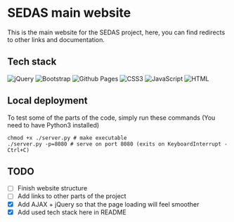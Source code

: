 # SEDAS main website

This is the main website for the SEDAS project, here, you can find redirects to other links and documentation.

## Tech stack

![jQuery](https://img.shields.io/badge/jquery-%230769AD.svg?style=for-the-badge&logo=jquery&logoColor=white)
![Bootstrap](https://img.shields.io/badge/bootstrap-%238511FA.svg?style=for-the-badge&logo=bootstrap&logoColor=white)
![Github Pages](https://img.shields.io/badge/github%20pages-121013?style=for-the-badge&logo=github&logoColor=white)
![CSS3](https://img.shields.io/badge/css3-%231572B6.svg?style=for-the-badge&logo=css3&logoColor=white)
![JavaScript](https://img.shields.io/badge/javascript-%23323330.svg?style=for-the-badge&logo=javascript&logoColor=%23F7DF1E)
![HTML](https://img.shields.io/badge/HTML-%23E34F26.svg?style=for-the-badge&logo=html5&logoColor=white)

## Local deployment
To test some of the parts of the code, simply run these commands (You need to have Python3 installed)

``` shell
chmod +x ./server.py # make executable
./server.py -p=8080 # serve on port 8080 (exits on KeyboardInterrupt - Ctrl+C)
```

## TODO

- [ ] Finish website structure
- [ ] Add links to other parts of the project
- [x] Add AJAX + jQuery so that the page loading will feel smoother
- [x] Add used tech stack here in README

